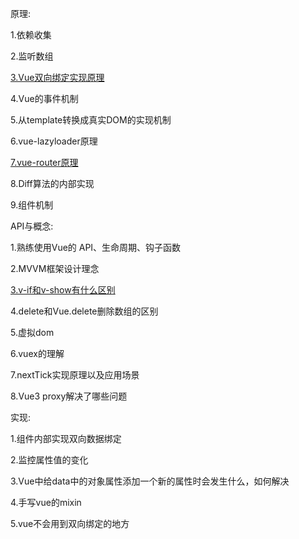 原理:

  1.依赖收集

  2.监听数组

  [3.Vue双向绑定实现原理]('../框架/vue/响应式原理.html')
  
  4.Vue的事件机制

  5.从template转换成真实DOM的实现机制

  6.vue-lazyloader原理

  [7.vue-router原理]('../框架/vue/vue-router原理.html')

  8.Diff算法的内部实现

  9.组件机制

API与概念:

  1.熟练使用Vue的 API、生命周期、钩子函数

  2.MVVM框架设计理念

  [3.v-if和v-show有什么区别](../框架/vue/v-if与v-show.html)

  4.delete和Vue.delete删除数组的区别

  5.虚拟dom

  6.vuex的理解

  7.nextTick实现原理以及应用场景

  8.Vue3 proxy解决了哪些问题

实现:

  1.组件内部实现双向数据绑定

  2.监控属性值的变化

  3.Vue中给data中的对象属性添加一个新的属性时会发生什么，如何解决

  4.手写vue的mixin

  5.vue不会用到双向绑定的地方

